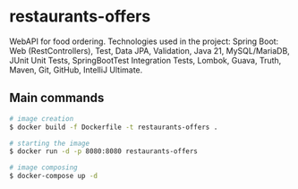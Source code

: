# restaurants-offers

WebAPI for food ordering. Technologies used in the project: Spring Boot: Web (RestControllers), Test, Data JPA,
Validation, Java 21, MySQL/MariaDB, JUnit Unit Tests, SpringBootTest Integration Tests, Lombok, Guava, Truth, Maven,
Git, GitHub, IntelliJ Ultimate.

## Main commands

```bash
# image creation
$ docker build -f Dockerfile -t restaurants-offers .

# starting the image
$ docker run -d -p 8080:8080 restaurants-offers

# image composing
$ docker-compose up -d
```
